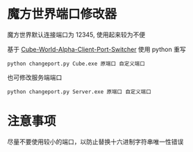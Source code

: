 # 魔方世界端口修改器

魔方世界默认连接端口为 12345, 使用起来较为不便

基于
[Cube-World-Alpha-Client-Port-Switcher](https://github.com/coremaze/Cube-World-Alpha-Client-Port-Switcher/) 使用 python 重写


```
python changeport.py Cube.exe 原端口 自定义端口
```
也可修改服务端端口

```
python changeport.py Server.exe 原端口 自定义端口
```

# 注意事项

尽量不要使用较小的端口，以防止替换十六进制字符串唯一性错误
